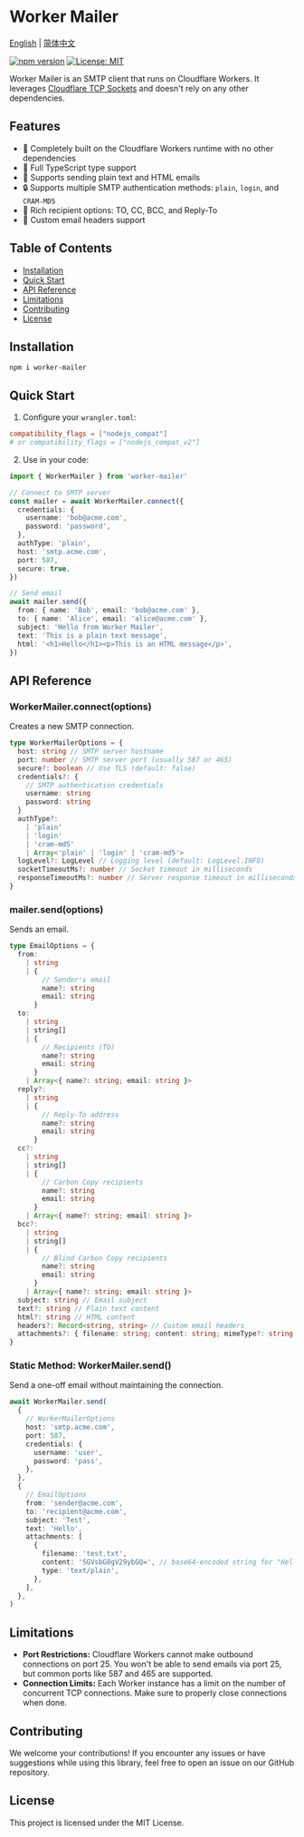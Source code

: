 # Worker Mailer

[English](./README.md) | [简体中文](./README_zh-CN.md)

[![npm version](https://badge.fury.io/js/worker-mailer.svg)](https://badge.fury.io/js/worker-mailer)
[![License: MIT](https://img.shields.io/badge/License-MIT-yellow.svg)](https://opensource.org/licenses/MIT)

Worker Mailer is an SMTP client that runs on Cloudflare Workers. It leverages [Cloudflare TCP Sockets](https://developers.cloudflare.com/workers/runtime-apis/tcp-sockets/) and doesn't rely on any other dependencies.

## Features

- 🚀 Completely built on the Cloudflare Workers runtime with no other dependencies
- 📝 Full TypeScript type support
- 📧 Supports sending plain text and HTML emails
- 🔒 Supports multiple SMTP authentication methods: `plain`, `login`, and `CRAM-MD5`
- 👥 Rich recipient options: TO, CC, BCC, and Reply-To
- 🎨 Custom email headers support

## Table of Contents

- [Installation](#installation)
- [Quick Start](#quick-start)
- [API Reference](#api-reference)
- [Limitations](#limitations)
- [Contributing](#contributing)
- [License](#license)

## Installation

```shell
npm i worker-mailer
```

## Quick Start

1. Configure your `wrangler.toml`:

```toml
compatibility_flags = ["nodejs_compat"]
# or compatibility_flags = ["nodejs_compat_v2"]
```

2. Use in your code:

```typescript
import { WorkerMailer } from 'worker-mailer'

// Connect to SMTP server
const mailer = await WorkerMailer.connect({
  credentials: {
    username: 'bob@acme.com',
    password: 'password',
  },
  authType: 'plain',
  host: 'smtp.acme.com',
  port: 587,
  secure: true,
})

// Send email
await mailer.send({
  from: { name: 'Bob', email: 'bob@acme.com' },
  to: { name: 'Alice', email: 'alice@acme.com' },
  subject: 'Hello from Worker Mailer',
  text: 'This is a plain text message',
  html: '<h1>Hello</h1><p>This is an HTML message</p>',
})
```

## API Reference

### WorkerMailer.connect(options)

Creates a new SMTP connection.

```typescript
type WorkerMailerOptions = {
  host: string // SMTP server hostname
  port: number // SMTP server port (usually 587 or 465)
  secure?: boolean // Use TLS (default: false)
  credentials?: {
    // SMTP authentication credentials
    username: string
    password: string
  }
  authType?:
    | 'plain'
    | 'login'
    | 'cram-md5'
    | Array<'plain' | 'login' | 'cram-md5'>
  logLevel?: LogLevel // Logging level (default: LogLevel.INFO)
  socketTimeoutMs?: number // Socket timeout in milliseconds
  responseTimeoutMs?: number // Server response timeout in milliseconds
}
```

### mailer.send(options)

Sends an email.

```typescript
type EmailOptions = {
  from:
    | string
    | {
        // Sender's email
        name?: string
        email: string
      }
  to:
    | string
    | string[]
    | {
        // Recipients (TO)
        name?: string
        email: string
      }
    | Array<{ name?: string; email: string }>
  reply?:
    | string
    | {
        // Reply-To address
        name?: string
        email: string
      }
  cc?:
    | string
    | string[]
    | {
        // Carbon Copy recipients
        name?: string
        email: string
      }
    | Array<{ name?: string; email: string }>
  bcc?:
    | string
    | string[]
    | {
        // Blind Carbon Copy recipients
        name?: string
        email: string
      }
    | Array<{ name?: string; email: string }>
  subject: string // Email subject
  text?: string // Plain text content
  html?: string // HTML content
  headers?: Record<string, string> // Custom email headers
  attachments?: { filename: string; content: string; mimeType?: string }[] // Attachments, content must be base64-encoded, it will try to infer mimeType if not set
}
```

### Static Method: WorkerMailer.send()

Send a one-off email without maintaining the connection.

```typescript
await WorkerMailer.send(
  {
    // WorkerMailerOptions
    host: 'smtp.acme.com',
    port: 587,
    credentials: {
      username: 'user',
      password: 'pass',
    },
  },
  {
    // EmailOptions
    from: 'sender@acme.com',
    to: 'recipient@acme.com',
    subject: 'Test',
    text: 'Hello',
    attachments: [
      {
        filename: 'test.txt',
        content: 'SGVsbG8gV29ybGQ=', // base64-encoded string for "Hello World"
        type: 'text/plain',
      },
    ],
  },
)
```

## Limitations

- **Port Restrictions:** Cloudflare Workers cannot make outbound connections on port 25. You won't be able to send emails via port 25, but common ports like 587 and 465 are supported.
- **Connection Limits:** Each Worker instance has a limit on the number of concurrent TCP connections. Make sure to properly close connections when done.

## Contributing

We welcome your contributions! If you encounter any issues or have suggestions while using this library, feel free to open an issue on our GitHub repository.

## License

This project is licensed under the MIT License.
